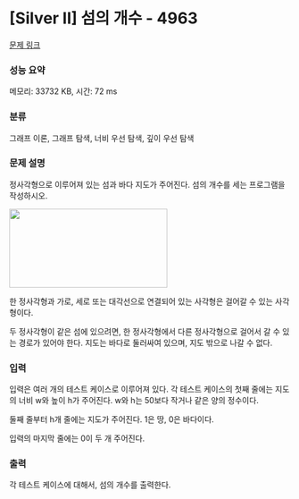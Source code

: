 # [Silver II] 섬의 개수 - 4963 

[문제 링크](https://www.acmicpc.net/problem/4963) 

### 성능 요약

메모리: 33732 KB, 시간: 72 ms

### 분류

그래프 이론, 그래프 탐색, 너비 우선 탐색, 깊이 우선 탐색

### 문제 설명

<p>정사각형으로 이루어져 있는 섬과 바다 지도가 주어진다. 섬의 개수를 세는 프로그램을 작성하시오.</p>

<p><img alt="" src="https://www.acmicpc.net/upload/images/island.png" style="width: 283px; height: 141px;"></p>

<p>한 정사각형과 가로, 세로 또는 대각선으로 연결되어 있는 사각형은 걸어갈 수 있는 사각형이다. </p>

<p>두 정사각형이 같은 섬에 있으려면, 한 정사각형에서 다른 정사각형으로 걸어서 갈 수 있는 경로가 있어야 한다. 지도는 바다로 둘러싸여 있으며, 지도 밖으로 나갈 수 없다.</p>

### 입력 

 <p>입력은 여러 개의 테스트 케이스로 이루어져 있다. 각 테스트 케이스의 첫째 줄에는 지도의 너비 w와 높이 h가 주어진다. w와 h는 50보다 작거나 같은 양의 정수이다.</p>

<p>둘째 줄부터 h개 줄에는 지도가 주어진다. 1은 땅, 0은 바다이다.</p>

<p>입력의 마지막 줄에는 0이 두 개 주어진다.</p>

### 출력 

 <p>각 테스트 케이스에 대해서, 섬의 개수를 출력한다.</p>

